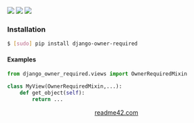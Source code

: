 <!--
https://readme42.com
-->


[![](https://img.shields.io/pypi/v/django-owner-required.svg?maxAge=3600)](https://pypi.org/project/django-owner-required/)
[![](https://img.shields.io/badge/License-Unlicense-blue.svg?longCache=True)](https://unlicense.org/)
[![](https://github.com/andrewp-as-is/django-owner-required.py/workflows/tests42/badge.svg)](https://github.com/andrewp-as-is/django-owner-required.py/actions)

### Installation
```bash
$ [sudo] pip install django-owner-required
```

#### Examples
```python
from django_owner_required.views import OwnerRequiredMixin

class MyView(OwnerRequiredMixin,...):
    def get_object(self):
        return ...
```

<p align="center">
    <a href="https://readme42.com/">readme42.com</a>
</p>
